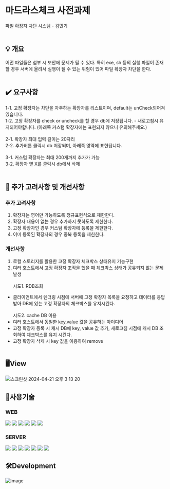 # 마드라스체크 사전과제
파일 확장자 차단 시스템 - 김민기
<br><br>

## 💡 개요
어떤 파일들은 첨부 시 보안에 문제가 될 수 있다. 특히 exe, sh 등의 실행 파일이 존재할 경우 서버에 올려서 실행이 될 수 있는 위험이 있어 파일 확장자 차단을 한다.
<br><br>

## ✔️ 요구사항
1-1. 고정 확장자는 차단을 자주하는 확장자를 리스트이며, default는 unCheck되어져 있습니다.
<br>
1-2. 고정 확장자를 check or uncheck를 할 경우 db에 저장됩니다. - 새로고침시 유지되어야합니다. (아래쪽 커스텀 확장자에는 표현되지 않으니 유의해주세요.)
<br><br>
2-1. 확장자 최대 입력 길이는 20자리
<br>
2-2. 추가버튼 클릭시 db 저장되며, 아래쪽 영역에 표현됩니다.
<br><br>
3-1. 커스텀 확장자는 최대 200개까지 추가가 가능
<br>
3-2. 확장자 옆 X를 클릭시 db에서 삭제
<br><br>

## 🚀 추가 고려사항 및 개선사항

### 추가 고려사항
1. 확장자는 영어만 가능하도록 정규표현식으로 제한한다.
2. 확장자 내용이 없는 경우 추가하지 못하도록 제한한다.
3. 고정 확장자인 경우 커스텀 확장자에 등록을 제한한다.
4. 이미 등록된 확장자의 경우 중복 등록을 제한한다.

### 개선사항
1. 로컬 스토리지를 활용한 고정 확장자 체크박스 상태유지 기능구현
2. 여러 호스트에서 고정 확장자 조작을 했을 때 체크박스 상태가 공유되지 않는 문제 발생
<br><br>
시도1. RDB조회
- 클라이언트에서 렌더링 시점에 서버에 고정 확장자 목록을 요청하고 데이터를 응답받아 DB에 있는 고정 확장자의 체크박스를 유지시킨다.
<br><br>
시도2. cache DB 이용
- 여러 호스트에서 동일한 key,value 값을 공유하는 아이디어
- 고정 확장자 등록 시 캐시 DB에 key, value 값 추가, 새로고침 시점에 캐시 DB 조회하여 체크박스를 유지 시킨다.
- 고정 확장자 삭제 시 key 값을 이용하여 remove
<br><br>

## 🖥️View
![스크린샷 2024-04-21 오후 3 13 20](https://github.com/ExtensionBlocker/.github/assets/80161984/f34c6dbf-4877-4877-82e5-d2f99bfef331)


## 🔑사용기술

### WEB
<img src="https://img.shields.io/badge/react-61DAFB?style=for-the-badge&logo=react&logoColor=white"> <img src="https://img.shields.io/badge/styled components-DB7093?style=for-the-badge&logo=styled-components&logoColor=white">
<img src="https://img.shields.io/badge/html5-E34F26?style=for-the-badge&logo=html5&logoColor=white">
<img src="https://img.shields.io/badge/css3-1572B6?style=for-the-badge&logo=css3&logoColor=white">
<img src="https://img.shields.io/badge/node.js-6DB33F?style=for-the-badge&logo=nodedotjs&logoColor=white">
<img src="https://img.shields.io/badge/npm-CB3837?style=for-the-badge&logo=npm&logoColor=white"> 

### SERVER
<img src="https://img.shields.io/badge/java-007396?style=for-the-badge&logo=java&logoColor=white"> <img src="https://img.shields.io/badge/springboot-6DB33F?style=for-the-badge&logo=springboot&logoColor=white"> <img src="https://img.shields.io/badge/spring data jpa-6DB33F?style=for-the-badge&logoColor=white"> <img src="https://img.shields.io/badge/hibernate-59666C?style=for-the-badge&logo=hibernate&logoColor=white"> <img src="https://img.shields.io/badge/gradle-02303A?style=for-the-badge&logo=gradle&logoColor=white"> <img src="https://img.shields.io/badge/amazon rds-527FFF?style=for-the-badge&logo=amazonrds&logoColor=white"> <img src="https://img.shields.io/badge/mysql-4479A1?style=for-the-badge&logo=mysql&logoColor=white"> 


## 🛠️Development
![image](https://github.com/ExtensionBlocker/.github/assets/80161984/f105ba39-1162-48cc-80ff-6c04ffcae50a)




